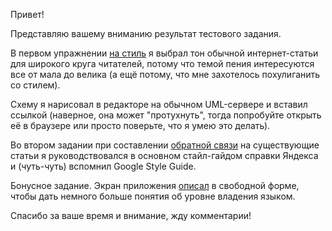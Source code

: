 Привет! 

Представляю вашему вниманию результат тестового задания.

В первом упражнении [на стиль](style.md) я выбрал тон обычной интернет-статьи для широкого круга читателей, потому что темой пения интересуются все от мала до велика (а ещё потому, что мне захотелось похулиганить со стилем).

Схему я нарисовал в редакторе на обычном UML-сервере и вставил ссылкой (наверное, она может "протухнуть", тогда попробуйте открыть её в браузере или просто поверьте, что я умею это делать).

Во втором задании при составлении [обратной связи](feedback.md) на существующие статьи я руководствовался в основном стайл-гайдом справки Яндекса и (чуть-чуть) вспомнил Google Style Guide.

Бонусное задание. Экран приложения [описал](translations.md) в свободной форме, чтобы дать немного больше понятия об уровне владения языком.

Спасибо за ваше время и внимание, жду комментарии!
